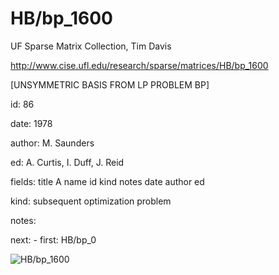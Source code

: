 # HB/bp_1600

 UF Sparse Matrix Collection, Tim Davis

 http://www.cise.ufl.edu/research/sparse/matrices/HB/bp_1600

 [UNSYMMETRIC BASIS FROM LP PROBLEM BP]

 id: 86

 date: 1978

 author: M. Saunders

 ed: A. Curtis, I. Duff, J. Reid

 fields: title A name id kind notes date author ed

 kind: subsequent optimization problem

 notes:

 next: - first: HB/bp_0

![HB/bp_1600](http://yifanhu.net/GALLERY/GRAPHS/GIF_SMALL/HB@bp_1600.gif)
